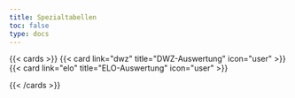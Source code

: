 ```yaml
---
title: Spezialtabellen
toc: false
type: docs
---
```


{{< cards >}}
  {{< card link="dwz" title="DWZ-Auswertung" icon="user" >}}
  {{< card link="elo" title="ELO-Auswertung" icon="user" >}}

{{< /cards >}}